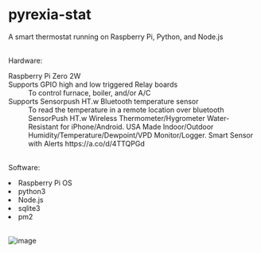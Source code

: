 # pyrexia-stat

A smart thermostat running on Raspberry Pi, Python, and Node.js<br>
<br>
<p>Hardware:</p>
<dl>
<dt>Raspberry Pi Zero 2W</dt>
<dt>Supports GPIO high and low triggered Relay boards</dt>
<dd>To control furnace, boiler, and/or A/C
<dt>Supports Sensorpush HT.w Bluetooth temperature sensor</dt>
<dd>To read the temperature in a remote location over bluetooth</dd>
<dd>SensorPush HT.w Wireless Thermometer/Hygrometer Water-Resistant for iPhone/Android. USA Made Indoor/Outdoor Humidity/Temperature/Dewpoint/VPD Monitor/Logger. Smart Sensor with Alerts https://a.co/d/4TTQPGd</dd>

<br>
<p>Software:</p>
  <li>Raspberry Pi OS</li>
<li>python3</li>
<li>Node.js</li>
<li>sqlite3</li>
<li>pm2</li>
<br>
  
![image](https://user-images.githubusercontent.com/5443337/192160872-86081805-009f-4953-9ad2-d1d7d47415e3.png)
